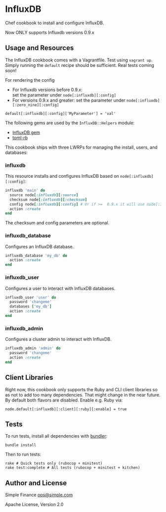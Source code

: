 # InfluxDB
Chef cookbook to install and configure InfluxDB.

Now ONLY supports Influxdb versions 0.9.x

## Usage and Resources
The InfluxDB cookbook comes with a Vagrantfile. Test using `vagrant up`. Simply
running the `default` recipe should be sufficient. Real tests coming soon!

For rendering the config

* For Influxdb versions before 0.9.x:  
     set the parameter under `node[:influxdb][:config]`
* For versions 0.9.x and greater:
     set the parameter under `node[:influxdb][:zero_nine][:config]`

`default[:influxdb][:config]['MyParameter'] = 'val'`

The following gems are used by the `InfluxDB::Helpers` module:

 - [InfluxDB gem](https://github.com/influxdb/influxdb-ruby)
 - [toml-rb](https://github.com/eMancu/toml-rb)

This cookbook ships with three LWRPs for managing the install, users, and
databases:

### influxdb
This resource installs and configures InfluxDB based on `node[:influxdb][:config]`:

```ruby
influxdb 'main' do
  source node[:influxdb][:source]
  checksum node[:influxdb][:checksum]
  config node[:influxdb][:config] # Or if >=  0.9.x it will use node[:influxdb][:zero_nine][:config]
  action :create
end
```

The checksum and config parameters are optional.

### influxdb\_database
Configures an InfluxDB database.

```ruby
influxdb_database 'my_db' do
  action :create
end
```

### influxdb\_user
Configures a user to interact with InfluxDB databases.

```ruby
influxdb_user 'user' do
  password 'changeme'
  databases ['my_db']
  action :create
end
```

### influxdb\_admin
Configures a cluster admin to interact with InfluxDB.

```ruby
influxdb_admin 'admin' do
  password 'changeme'
  action :create
end
```

## Client Libraries
Right now, this cookbook only supports the Ruby and CLI client libraries so as
not to add too many dependencies. That might change in the near future. By
default both flavors are disabled. Enable e.g. Ruby via:

`node.default[:influxdb][:client][:ruby][:enable] = true`

## Tests

To run tests, install all dependencies with [bundler](http://bundler.io/):

    bundle install

Then to run tests:

    rake # Quick tests only (rubocop + minitest)
    rake test:complete # All tests (rubocop + minitest + kitchen)

## Author and License
Simple Finance <ops@simple.com>

Apache License, Version 2.0
